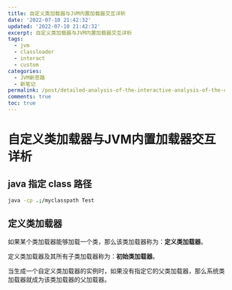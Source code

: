 ```yaml
---
title: 自定义类加载器与JVM内置加载器交互详析
date: '2022-07-10 21:42:32'
updated: '2022-07-10 21:42:32'
excerpt: 自定义类加载器与JVM内置加载器交互详析
tags:
  - jvm
  - classloader
  - interact
  - custom
categories:
  - JVM新思路
  - 新笔记
permalink: /post/detailed-analysis-of-the-interactive-analysis-of-the-custom-class-loader-and-the-jvm-built-in-loader.html
comments: true
toc: true
---
```

# 自定义类加载器与JVM内置加载器交互详析

## java 指定 class 路径

```bash
java -cp .;/myclasspath Test
```

## 定义类加载器

如果某个类加载器能够加载一个类，那么该类加载器称为：**定义类加载器**。

定义类加载器及其所有子类加载器称为：**初始类加载器**。

当生成一个自定义类加载器的实例时，如果没有指定它的父类加载器，那么系统类加载器就成为该类加载器的父加载器。